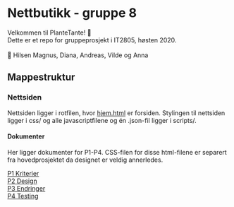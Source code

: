 # Nettbutikk - gruppe 8

Velkommen til PlanteTante! :seedling: <br>
Dette er et repo for gruppeprosjekt i IT2805, høsten 2020. <br><br>
:wave: Hilsen Magnus, Diana, Andreas, Vilde og Anna

## Mappestruktur

### Nettsiden

Nettsiden ligger i rotfilen, hvor [hjem.html](./hjem.html) er forsiden. Stylingen til nettsiden ligger i css/ og alle javascriptfilene og én .json-fil ligger i scripts/.

#### Dokumenter

Her ligger dokumenter for P1-P4. CSS-filen for disse html-filene er separert fra hovedprosjektet da designet er veldig annerledes.

[P1 Kriterier](https://gitlab.stud.idi.ntnu.no/webtek-gruppe-8/nettside-repo/-/blob/master/Documents/P1_requirements_8.html) <br>
[P2 Design](https://gitlab.stud.idi.ntnu.no/webtek-gruppe-8/nettside-repo/-/blob/master/Documents/P2_design_8.html) <br>
[P3 Endringer](https://gitlab.stud.idi.ntnu.no/webtek-gruppe-8/nettside-repo/-/blob/master/Documents/P3_changes_8.html) <br>
[P4 Testing](https://gitlab.stud.idi.ntnu.no/webtek-gruppe-8/nettside-repo/-/blob/master/Documents/P4_testing_8.html) <br>
